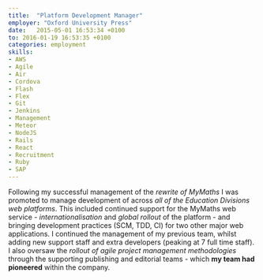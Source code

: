 ```yaml
---
title:  "Platform Development Manager"
employer: "Oxford University Press"
date:   2015-05-01 16:53:34 +0100
to: 2016-01-19 16:53:35 +0100
categories: employment
skills:
- AWS
- Agile
- Air
- Cordova
- Flash
- Flex
- Git
- Jenkins
- Management
- Meteor
- NodeJS
- Rails
- React
- Recruitment
- Ruby
- SAP
---
```


Following my successful management of the *rewrite of MyMaths* I was promoted to manage development of across *all of the Education Divisions web platforms*. This included continued support for the MyMaths web service - *internationalisation* and *global rollout* of the platform - and bringing development practices (SCM, TDD, CI) for two other major web applications. I continued the management of my previous team, whilst adding new support staff and extra developers (peaking at 7 full time staff). I also oversaw the *rollout of agile project management methodologies* through the supporting publishing and editorial teams - which **my team had pioneered** within the company.
